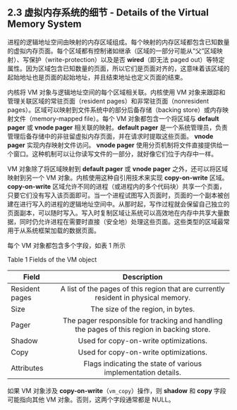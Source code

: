 ## 2.3 虚拟内存系统的细节 - Details of the Virtual Memory System
进程的逻辑地址空间由映射的内存区域组成。每个映射的内存区域都包含已知数量的虚拟内存页面。每个区域都有控制诸如继承（区域的一部分可能从“父”区域映射）、写保护（write-protection）以及是否 **wired**（即无法 paged out）等特定属性。因为区域包含已知数量的页面，所以它们是页面对齐的，这意味着该区域的起始地址也是页面的起始地址，并且结束地址也定义页面的结束。

内核将 VM 对象与逻辑地址空间的每个区域相关联。内核使用 VM 对象来跟踪和管理关联区域的常驻页面（resident pages）和非常驻页面（nonresident pages）。区域可以映射到文件系统中的部分后备存储（backing store）或内存映射文件（memory-mapped file）。每个 VM 对象都包含一个将区域与 **default pager** 或 **vnode pager** 相关联的映射。**default pager** 是一个系统管理员，负责管理后备存储中的非驻留虚拟内存页面，并在请求时提取这些页面。 **vnode pager** 实现内存映射文件访问。 **vnode pager** 使用分页机制将文件直接提供给一个窗口。这种机制可以让你读写文件的一部分，就好像它们位于内存中一样。

VM 对象除了将区域映射到 **default pager** 或 **vnode pager** 之外，还可以将区域映射到另一个 VM 对象。内核使用这种自引用技术来实现 **copy-on-write** 区域。 **copy-on-write** 区域允许不同的进程（或进程内的多个代码块）共享一个页面，只要它们没有写入该页面即可。当一个进程试图写入页面时，页面的一个副本被创建在进行写入的进程的逻辑地址空间中。从那时起，写作过程就会保留自己独立的页面副本，可以随时写入。写入时复制区域让系统可以高效地在内存中共享大量数据，同时仍允许进程在需要时直接（安全地）处理这些页面。这些类型的区域最常用于从系统框架加载的数据页面。

每个 VM 对象都包含多个字段，如表 1 所示

Table 1  Fields of the VM object

Field|Description  
-|:-:
Resident pages|A list of the pages of this region that are currently resident in physical memory.
Size|The size of the region, in bytes.
Pager|The pager responsible for tracking and handling the pages of this region in backing store.
Shadow|Used for copy-on-write optimizations.
Copy|Used for copy-on-write optimizations.
Attributes|Flags indicating the state of various implementation details.

如果 VM 对象涉及 **copy-on-write**（`vm_copy`）操作，则 **shadow** 和 **copy** 字段可能指向其他 VM 对象。否则，这两个字段通常都是 NULL。